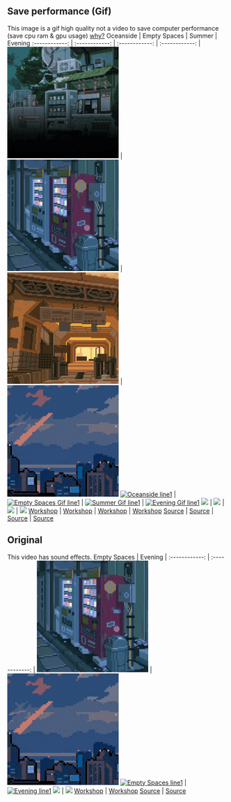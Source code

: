 ## Save performance (Gif)
This image is a gif high quality not a video to save computer performance (save cpu ram & gpu usage) [why?](../../wiki/original-vs-gif)
Oceanside | Empty Spaces | Summer | Evening
:------------: | :------------: | :------------: | :------------: |
[![Oceanside]][Oceanside Workshop] | [![Empty Spaces Gif]][Empty Spaces Gif Workshop] | [![Summer Gif]][Summer Gif Workshop] | [![Evening Gif]][Evening Gif Workshop]
[![Oceanside line1]][Oceanside History] | [![Empty Spaces Gif line1]][Empty Spaces Gif History] | [![Summer Gif line1]][Summer Gif History] | [![Evening Gif line1]][Evening Gif History]
![][Oceanside line2] | ![][Empty Spaces Gif line2] | ![][Summer Gif line2] | ![][Evening Gif line2]
[Workshop][Oceanside Workshop] | [Workshop][Empty Spaces Gif Workshop] | [Workshop][Summer Gif Workshop] | [Workshop][Evening Gif Workshop]
[Source][Oceanside Source] | [Source][Empty Spaces Gif Source] | [Source][Summer Gif Source] | [Source][Evening Gif Source]

[Oceanside]: /Oceanside%20(Profile%20Background)/preview.gif
[Oceanside line1]: https://img.shields.io/steam/release-date/2511734736?style=for-the-badge
[Oceanside line2]: https://img.shields.io/steam/downloads/2511734736?style=for-the-badge
[Oceanside Workshop]: https://steamcommunity.com/sharedfiles/filedetails/?id=2511734736
[Oceanside Source]: Oceanside%20(Profile%20Background)/README.md
[Oceanside History]: https://github.com/F1rstStr0ke/my-wallpaper-engine-workshop/commits/master/Oceanside%20(Profile%20Background)

[Empty Spaces Gif]: /Empty%20Spaces%20Gif/preview.gif
[Empty Spaces Gif line1]: https://img.shields.io/steam/release-date/2512619306?style=for-the-badge
[Empty Spaces Gif line2]: https://img.shields.io/steam/downloads/2512619306?style=for-the-badge
[Empty Spaces Gif Workshop]: https://steamcommunity.com/sharedfiles/filedetails/?id=2512619306
[Empty Spaces Gif Source]: Empty%20Spaces%20Gif/README.md
[Empty Spaces Gif History]: https://github.com/F1rstStr0ke/my-wallpaper-engine-workshop/commits/master/Empty%20Spaces%20Gif

[Summer Gif]: /Summer%20Gif/preview.gif
[Summer Gif line1]: https://img.shields.io/steam/release-date/2513351193?style=for-the-badge
[Summer Gif line2]: https://img.shields.io/steam/downloads/2513351193?style=for-the-badge
[Summer Gif Workshop]: https://steamcommunity.com/sharedfiles/filedetails/?id=2513351193
[Summer Gif Source]: /Summer%20Gif/README.md
[Summer Gif History]: https://github.com/F1rstStr0ke/my-wallpaper-engine-workshop/commits/master/Summer%20Gif

[Evening Gif]: /Evening%20Gif/preview.gif
[Evening Gif line1]: https://img.shields.io/steam/release-date/2514503971?style=for-the-badge
[Evening Gif line2]: https://img.shields.io/steam/downloads/2514503971?style=for-the-badge
[Evening Gif Workshop]: https://steamcommunity.com/sharedfiles/filedetails/?id=2514503971
[Evening Gif Source]: /Evening%20Gif/README.md
[Evening Gif History]: https://github.com/F1rstStr0ke/my-wallpaper-engine-workshop/commits/master/Evening%20Gif

## Original
This video has sound effects.
Empty Spaces | Evening | 
:------------: | :------------: | 
[![Empty Spaces]][Empty Spaces Workshop] | [![Evening]][Evening Workshop]
[![Empty Spaces line1]][Empty Spaces History] | [![Evening line1]][Evening History]
![][Empty Spaces line2] | ![][Evening line2]
[Workshop][Empty Spaces Workshop] | [Workshop][Evening Workshop]
[Source][Empty Spaces Source] | [Source][Evening Source]

[Empty Spaces]: /Empty%20Spaces/preview.gif
[Empty Spaces line1]: https://img.shields.io/steam/release-date/2512601546?style=for-the-badge
[Empty Spaces line2]: https://img.shields.io/steam/downloads/2512601546?style=for-the-badge
[Empty Spaces Workshop]: https://steamcommunity.com/sharedfiles/filedetails/?id=2512601546
[Empty Spaces Source]: Empty%20Spaces/README.md
[Empty Spaces History]: https://github.com/F1rstStr0ke/my-wallpaper-engine-workshop/commits/master/Empty%20Spaces

[Evening]: /Evening/preview.gif
[Evening line1]: https://img.shields.io/steam/release-date/2514477269?style=for-the-badge
[Evening line2]: https://img.shields.io/steam/downloads/2514477269?style=for-the-badge
[Evening Workshop]: https://steamcommunity.com/sharedfiles/filedetails/?id=2514477269
[Evening Source]: /Evening/README.md
[Evening History]: https://github.com/F1rstStr0ke/my-wallpaper-engine-workshop/commits/master/Evening
